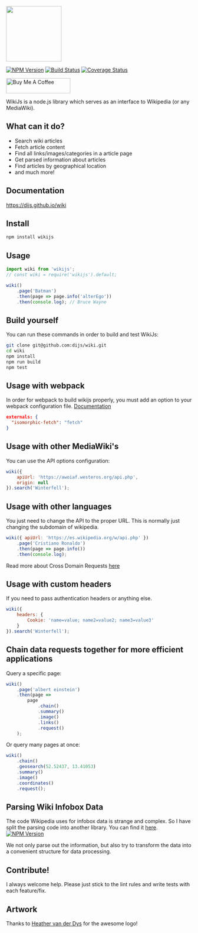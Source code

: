<img height="150" src="img/wikijs.png">

[![NPM Version](https://img.shields.io/npm/v/wikijs.svg)](https://www.npmjs.com/package/wikijs)
[![Build Status](https://travis-ci.org/dijs/wiki.svg)](https://travis-ci.org/dijs/wiki)
[![Coverage Status](https://coveralls.io/repos/dijs/wiki/badge.svg)](https://coveralls.io/r/dijs/wiki)

<a href="https://www.buymeacoffee.com/2tmRKi9" target="_blank"><img src="https://cdn.buymeacoffee.com/buttons/default-yellow.png" alt="Buy Me A Coffee" height="41" width="174"></a>

WikiJs is a node.js library which serves as an interface to Wikipedia (or any MediaWiki).

## What can it do?

- Search wiki articles
- Fetch article content
- Find all links/images/categories in a article page
- Get parsed information about articles
- Find articles by geographical location
- and much more!

## Documentation

<https://dijs.github.io/wiki>

## Install

```bash
npm install wikijs
```

## Usage

```javascript
import wiki from 'wikijs';
// const wiki = require('wikijs').default;

wiki()
	.page('Batman')
	.then(page => page.info('alterEgo'))
	.then(console.log); // Bruce Wayne
```

## Build yourself

You can run these commands in order to build and test WikiJs:

```bash
git clone git@github.com:dijs/wiki.git
cd wiki
npm install
npm run build
npm test
```

## Usage with webpack

In order for webpack to build wikijs properly, you must add an option to
your webpack configuration file. [Documentation](https://webpack.js.org/configuration/externals/#externals)

```json
externals: {
  "isomorphic-fetch": "fetch"
}
```

## Usage with other MediaWiki's

You can use the API options configuration:

```js
wiki({
	apiUrl: 'https://awoiaf.westeros.org/api.php',
	origin: null
}).search('Winterfell');
```

## Usage with other languages

You just need to change the API to the proper URL. This is normally just changing the subdomain of wikipedia.

```js
wiki({ apiUrl: 'https://es.wikipedia.org/w/api.php' })
	.page('Cristiano Ronaldo')
	.then(page => page.info())
	.then(console.log);
```

Read more about Cross Domain Requests [here](https://www.mediawiki.org/wiki/API:Main_module)

## Usage with custom headers

If you need to pass authentication headers or anything else.

```js
wiki({
	headers: {
		Cookie: 'name=value; name2=value2; name3=value3'
	}
}).search('Winterfell');
```

## Chain data requests together for more efficient applications

Query a specific page:

```js
wiki()
	.page('albert einstein')
	.then(page =>
		page
			.chain()
			.summary()
			.image()
			.links()
			.request()
	);
```

Or query many pages at once:

```js
wiki()
	.chain()
	.geosearch(52.52437, 13.41053)
	.summary()
	.image()
	.coordinates()
	.request();
```

## Parsing Wiki Infobox Data

The code Wikipedia uses for infobox data is strange and complex. So I have split the parsing code into another library. You can find it [here](https://github.com/dijs/infobox-parser).
[![NPM Version](https://img.shields.io/npm/v/wikijs.svg)](https://www.npmjs.com/package/infobox-parser)

We not only parse out the information, but also try to transform the data into a convenient structure for data processing.

## Contribute!

I always welcome help. Please just stick to the lint rules and write tests with each feature/fix.

## Artwork

Thanks to [Heather van der Dys](http://heathervanderdys.com/) for the awesome logo!
